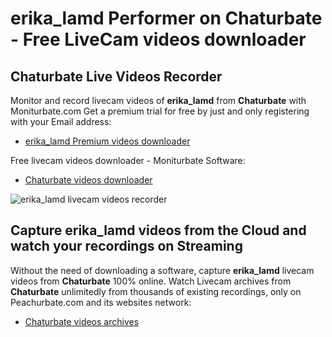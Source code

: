 # erika_lamd Performer on Chaturbate - Free LiveCam videos downloader

## Chaturbate Live Videos Recorder

Monitor and record livecam videos of **erika_lamd** from **Chaturbate** with Moniturbate.com
Get a premium trial for free by just and only registering with your Email address:
* [erika_lamd Premium videos downloader](https://moniturbate.com/request-demo-licence-key.html)

Free livecam videos downloader - Moniturbate Software:
* [Chaturbate videos downloader](https://moniturbate.com/moniturbate-download-software.html)

![erika_lamd livecam videos recorder](https://peachurnet.com/templates/moniturbate-software.png)


## Capture erika_lamd videos from the Cloud and watch your recordings on Streaming

Without the need of downloading a software, capture **erika_lamd** livecam videos from **Chaturbate** 100% online.
Watch Livecam archives from **Chaturbate** unlimitedly from thousands of existing recordings, only on Peachurbate.com and its websites network:
* [Chaturbate videos archives](https://peachurnet.com/)